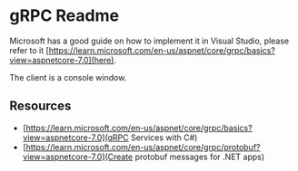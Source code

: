 # gRPC Readme
Microsoft has a good guide on how to implement it in Visual Studio, please refer to it [https://learn.microsoft.com/en-us/aspnet/core/grpc/basics?view=aspnetcore-7.0](here).

The client is a console window.

## Resources
* [https://learn.microsoft.com/en-us/aspnet/core/grpc/basics?view=aspnetcore-7.0](qRPC Services with C#)
* [https://learn.microsoft.com/en-us/aspnet/core/grpc/protobuf?view=aspnetcore-7.0](Create protobuf messages for .NET apps)
